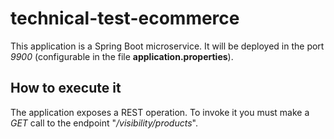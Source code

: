# technical-test-ecommerce
 
This application is a Spring Boot microservice.
It will be deployed in the port *9900* (configurable in the file **application.properties**).

## How to execute it
The application exposes a REST operation.
To invoke it you must make a *GET* call to the endpoint "*/visibility/products*".